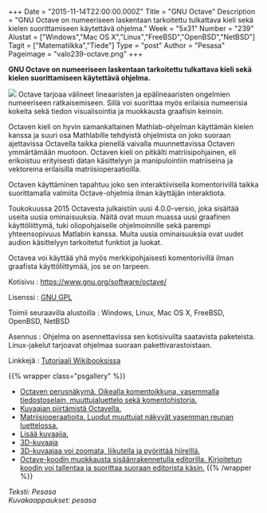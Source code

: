 +++
Date = "2015-11-14T22:00:00.000Z"
Title = "GNU Octave"
Description = "GNU Octave on numeeriseen laskentaan tarkoitettu tulkattava kieli sekä kielen suorittamiseen käytettävä ohjelma."
Week = "5x31"
Number = "239"
Alustat = ["Windows","Mac OS X","Linux","FreeBSD","OpenBSD","NetBSD"]
Tagit = ["Matematiikka","Tiede"]
Type = "post"
Author = "Pesasa"
Pageimage = "valo239-octave.png"
+++


**GNU Octave on numeeriseen laskentaan tarkoitettu tulkattava kieli sekä kielen
suorittamiseen käytettävä ohjelma.**

![ ](/images/valo239-octave.png "fig:valo239-octave.png")
Octave tarjoaa välineet lineaaristen ja epälineaaristen ongelmien numeeriseen
ratkaisemiseen. Sillä voi suorittaa myös erilaisia numeerisia kokeita sekä
tiedon visualisointia ja muokkausta graafisin keinoin.

Octaven kieli on hyvin samankaltainen Mathlab-ohjelman käyttämän kielen kanssa
ja suuri osa Mathlabille tehdyistä ohjelmista on joko suoraan ajettavissa
Octavella taikka pienellä vaivalla muunnettavissa Octaven ymmärtämään muotoon.
Octaven kieli on pitkälti matriisipohjainen, eli erikoistuu erityisesti datan
käsittelyyn ja manipulointiin matriiseina ja vektoreina erilaisilla matriisioperaatioilla.

Octaven käyttäminen tapahtuu joko sen interaktiivisella komentorivillä taikka
suorittamalla valmiita Octave-ohjelmia ilman käyttäjän interaktiota.

Toukokuussa 2015 Octavesta julkaistiin uusi 4.0.0-versio, joka sisältää useita uusia
ominaisuuksia. Näitä ovat muun muassa uusi graafinen käyttöliittymä, tuki
oliopohjaiselle ohjelmoinnille sekä parempi yhteensopivuus Matlabin kanssa. Muita
uusia ominaisuuksia ovat uudet audion käsittelyyn tarkoitetut funktiot ja luokat.

Octavea voi käyttää yhä myös merkkipohjaisesti komentorivillä ilman graafista
käyttöliittymää, jos se on tarpeen.

Kotisivu
:   <https://www.gnu.org/software/octave/>

Lisenssi
:   [GNU GPL](GNU_GPL)

Toimii seuraavilla alustoilla
:   Windows, Linux, Mac OS X, FreeBSD, OpenBSD, NetBSD

Asennus
:   Ohjelma on asennettavissa sen kotisivuilta saatavista paketeista. Linux-jakelut
    tarjoavat ohjelmaa suoraan pakettivarastoistaan.

Linkkejä
:   [Tutoriaali Wikibooksissa](https://en.wikibooks.org/wiki/Octave_Programming_Tutorial)

{{% wrapper class="psgallery" %}}
-   [Octaven perusnäkymä. Oikealla komentoikkuna, vasemmalla tiedostoselain, muuttujaluettelo sekä komentohistoria.](/images/octave-1.jpg)
-   [Kuvaajan piirtämistä Octavella.](/images/octave-2.jpg)
-   [Matriisioperaatioita. Luodut muuttujat näkyvät vasemman reunan luettelossa.](/images/octave-3.jpg)
-   [Lisää kuvaajia.](/images/octave-4.jpg)
-   [3D-kuvaaja](/images/octave-5.jpg)
-   [3D-kuvaajaa voi zoomata, liikutella ja pyörittää hiirelllä.](/images/octave-6.jpg)
-   [Octave-koodin muokkausta sisäänrakennetulla editorilla. Kirjoitetun koodin voi tallentaa ja suorittaa suoraan editorista käsin.](/images/octave-7.jpg)
{{% /wrapper %}}

*Teksti: Pesasa* <br />
*Kuvakaappaukset: pesasa*


